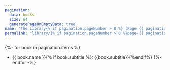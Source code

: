 ```yaml
---
pagination:
  data: books
  size: 64
  generatePageOnEmptyData: true
name: "The Library{% if pagination.pageNumber > 0 %} (Page {{ pagination.pageNumber + 1 }}){% endif %}"
permalink: "library/{% if pagination.pageNumber > 0 %}page-{{ pagination.pageNumber + 1 }}/{% endif %}"
---
```

{%- for book in pagination.items %}
* {{ book.name }}{% if book.subtitle %}: {{book.subtitle}}{%endif%}
{%- endfor -%}
